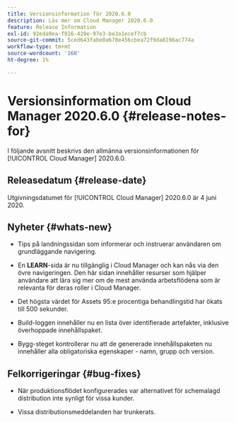 ```yaml
---
title: Versionsinformation för 2020.6.0
description: Läs mer om Cloud Manager 2020.6.0
feature: Release Information
exl-id: 92eda9ea-f916-429e-97e3-be3a1ecef7cb
source-git-commit: 5ced643fabe0a670e456cbea72f9da8196ac774a
workflow-type: tm+mt
source-wordcount: '168'
ht-degree: 1%

---
```


# Versionsinformation om Cloud Manager 2020.6.0 {#release-notes-for}

I följande avsnitt beskrivs den allmänna versionsinformationen för [!UICONTROL Cloud Manager] 2020.6.0.

## Releasedatum {#release-date}

Utgivningsdatumet för [!UICONTROL Cloud Manager] 2020.6.0 är 4 juni 2020.

## Nyheter {#whats-new}

* Tips på landningssidan som informerar och instruerar användaren om grundläggande navigering.

* En **LEARN**-sida är nu tillgänglig i Cloud Manager och kan nås via den övre navigeringen. Den här sidan innehåller resurser som hjälper användare att lära sig mer om de mest använda arbetsflödena som är relevanta för deras roller i Cloud Manager.

* Det högsta värdet för Assets 95:e procentiga behandlingstid har ökats till 500 sekunder.

* Build-loggen innehåller nu en lista över identifierade artefakter, inklusive överhoppade innehållspaket.

* Bygg-steget kontrollerar nu att de genererade innehållspaketen nu innehåller alla obligatoriska egenskaper - namn, grupp och version.

## Felkorrigeringar {#bug-fixes}

* När produktionsflödet konfigurerades var alternativet för schemalagd distribution inte synligt för vissa kunder.

* Vissa distributionsmeddelanden har trunkerats.
